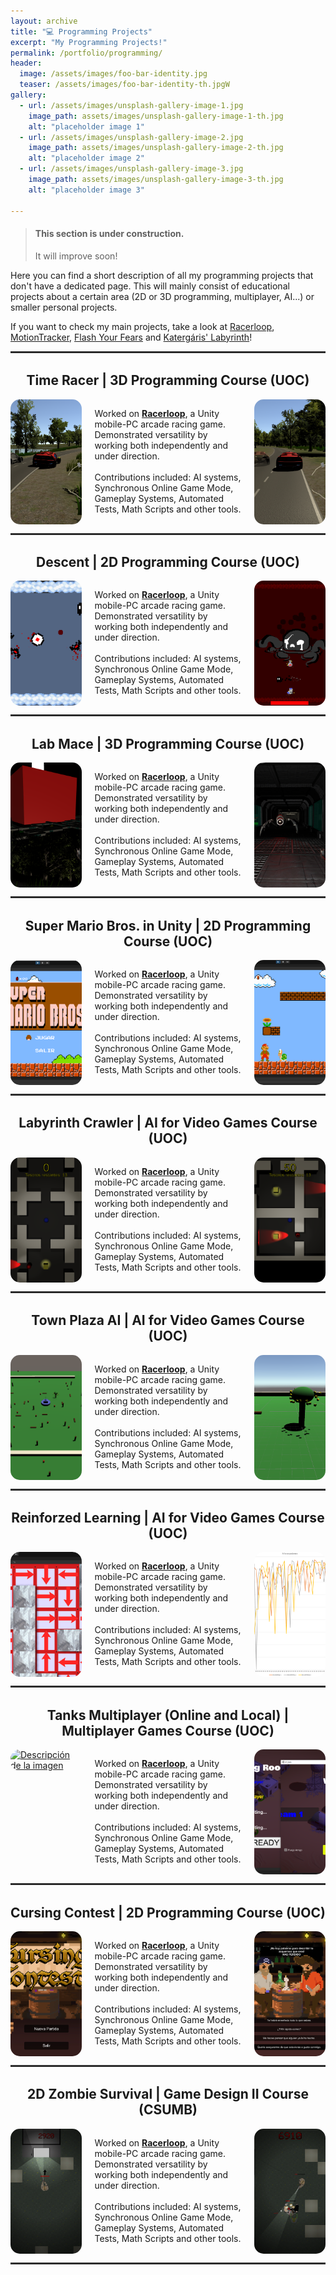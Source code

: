 ```yaml
---
layout: archive
title: "💻 Programming Projects"
excerpt: "My Programming Projects!"
permalink: /portfolio/programming/
header:
  image: /assets/images/foo-bar-identity.jpg
  teaser: /assets/images/foo-bar-identity-th.jpgW
gallery:
  - url: /assets/images/unsplash-gallery-image-1.jpg
    image_path: assets/images/unsplash-gallery-image-1-th.jpg
    alt: "placeholder image 1"
  - url: /assets/images/unsplash-gallery-image-2.jpg
    image_path: assets/images/unsplash-gallery-image-2-th.jpg
    alt: "placeholder image 2"
  - url: /assets/images/unsplash-gallery-image-3.jpg
    image_path: assets/images/unsplash-gallery-image-3-th.jpg
    alt: "placeholder image 3"

---
```


> #### <i class="fa fa-gear fa-spin fa-2x" style="color: firebrick"></i> This section is under construction.
> It will improve soon!


Here you can find a short description of all my programming projects that don't have a dedicated page. This will mainly consist of educational projects about a certain area (2D or 3D programming, multiplayer, AI...) or smaller personal projects.

If you want to check my main projects, take a look at [Racerloop](/portfolio/racerloop), [MotionTracker](/portfolio/motiontracker), [Flash Your Fears](/portfolio/flashyourfears) and [Katergáris' Labyrinth](/portfolio/katergarislabyrinth)!

<hr style="border: none; border-top: 2px solid #333; border-bottom: 2px solid #fff;">

<div align="center" id="timeracer-section">
  <h2>Time Racer | 3D Programming Course (UOC) </h2>
</div>

<div style="display: flex; justify-content: center;">
  <div style="width: 450px; height: 200px;">
    <a href="/portfolio/racerloop/">
      <img src="/images/uoc/3d/timeracer2.png" alt="Descripción de la imagen" style="border-radius: 15px; width: 100%; height: 100%; object-fit: cover;">
    </a>
  </div>
  <p style="margin-left: 20px; margin-right: 20px;">Worked on <a href="/portfolio/racerloop/"><strong>Racerloop</strong></a>, a Unity mobile-PC arcade racing game. Demonstrated versatility by working both independently and under direction.<br><br>Contributions included: AI systems, Synchronous Online Game Mode, Gameplay Systems, Automated Tests, Math Scripts and other tools.</p>
  <div style="width: 450px; height: 200px;">
    <a href="/portfolio/racerloop/">
      <img src="/images/uoc/3d/timeracer3.png" alt="Descripción de la imagen" style="border-radius: 15px; width: 100%; height: 100%; object-fit: cover;">
    </a>
  </div>
</div>


<hr style="border: none; border-top: 2px solid #333; border-bottom: 2px solid #fff;">

<div align="center" id="descent-section">

  <h2>Descent | 2D Programming Course (UOC) </h2>

</div>

<div style="display: flex; justify-content: center;">
  <div style="width: 450px; height: 200px;">
    <a href="/portfolio/racerloop/">
      <img src="/images/uoc/2d/descent2.png" alt="Descripción de la imagen" style="border-radius: 15px; width: 100%; height: 100%; object-fit: cover;">
    </a>
  </div>
  <p style="margin-left: 20px; margin-right: 20px;">Worked on <a href="/portfolio/racerloop/"><strong>Racerloop</strong></a>, a Unity mobile-PC arcade racing game. Demonstrated versatility by working both independently and under direction.<br><br>Contributions included: AI systems, Synchronous Online Game Mode, Gameplay Systems, Automated Tests, Math Scripts and other tools.</p>
  <div style="width: 450px; height: 200px;">
    <a href="/portfolio/racerloop/">
      <img src="/images/uoc/2d/descentboss.png" alt="Descripción de la imagen" style="border-radius: 15px; width: 100%; height: 100%; object-fit: cover;">
    </a>
  </div>
</div>

<hr style="border: none; border-top: 2px solid #333; border-bottom: 2px solid #fff;">

<div align="center" id="labmace-section">

  <h2>Lab Mace | 3D Programming Course (UOC) </h2>

</div>

<div style="display: flex; justify-content: center;">
  <div style="width: 450px; height: 200px;">
    <a href="/portfolio/racerloop/">
      <img src="/images/uoc/3d/labmaze5.png" alt="Descripción de la imagen" style="border-radius: 15px; width: 100%; height: 100%; object-fit: cover;">
    </a>
  </div>
  <p style="margin-left: 20px; margin-right: 20px;">Worked on <a href="/portfolio/racerloop/"><strong>Racerloop</strong></a>, a Unity mobile-PC arcade racing game. Demonstrated versatility by working both independently and under direction.<br><br>Contributions included: AI systems, Synchronous Online Game Mode, Gameplay Systems, Automated Tests, Math Scripts and other tools.</p>
  <div style="width: 450px; height: 200px;">
    <a href="/portfolio/racerloop/">
      <img src="/images/uoc/3d/labmaze7.png" alt="Descripción de la imagen" style="border-radius: 15px; width: 100%; height: 100%; object-fit: cover;">
    </a>
  </div>
</div>


<hr style="border: none; border-top: 2px solid #333; border-bottom: 2px solid #fff;">

<div align="center" id="mariounity-section">

  <h2>Super Mario Bros. in Unity | 2D Programming Course (UOC) </h2>

</div>

<div style="display: flex; justify-content: center;">
  <div style="width: 450px; height: 200px;">
    <a href="/portfolio/racerloop/">
      <img src="/images/uoc/2d/mariounity.png" alt="Descripción de la imagen" style="border-radius: 15px; width: 100%; height: 100%; object-fit: cover;">
    </a>
  </div>
  <p style="margin-left: 20px; margin-right: 20px;">Worked on <a href="/portfolio/racerloop/"><strong>Racerloop</strong></a>, a Unity mobile-PC arcade racing game. Demonstrated versatility by working both independently and under direction.<br><br>Contributions included: AI systems, Synchronous Online Game Mode, Gameplay Systems, Automated Tests, Math Scripts and other tools.</p>
  <div style="width: 450px; height: 200px;">
    <a href="/portfolio/racerloop/">
      <img src="/images/uoc/2d/mariounity2.png" alt="Descripción de la imagen" style="border-radius: 15px; width: 100%; height: 100%; object-fit: cover;">
    </a>
  </div>
</div>

<hr style="border: none; border-top: 2px solid #333; border-bottom: 2px solid #fff;">

<div align="center" id="labyrinthcrawler-section">

  <h2>Labyrinth Crawler | AI for Video Games Course (UOC) </h2>

</div>

<div style="display: flex; justify-content: center;">
  <div style="width: 450px; height: 200px;">
    <a href="/portfolio/racerloop/">
      <img src="/images/uoc/ia/maze1.png" alt="Descripción de la imagen" style="border-radius: 15px; width: 100%; height: 100%; object-fit: cover;">
    </a>
  </div>
  <p style="margin-left: 20px; margin-right: 20px;">Worked on <a href="/portfolio/racerloop/"><strong>Racerloop</strong></a>, a Unity mobile-PC arcade racing game. Demonstrated versatility by working both independently and under direction.<br><br>Contributions included: AI systems, Synchronous Online Game Mode, Gameplay Systems, Automated Tests, Math Scripts and other tools.</p>
  <div style="width: 450px; height: 200px;">
    <a href="/portfolio/racerloop/">
      <img src="/images/uoc/ia/maze3.png" alt="Descripción de la imagen" style="border-radius: 15px; width: 100%; height: 100%; object-fit: cover;">
    </a>
  </div>
</div>

<hr style="border: none; border-top: 2px solid #333; border-bottom: 2px solid #fff;">

<div align="center" id="townplaza-section">

  <h2>Town Plaza AI | AI for Video Games Course (UOC) </h2>

</div>

<div style="display: flex; justify-content: center;">
  <div style="width: 450px; height: 200px;">
    <a href="/portfolio/racerloop/">
      <img src="/images/uoc/ia/plaza1.png" alt="Descripción de la imagen" style="border-radius: 15px; width: 100%; height: 100%; object-fit: cover;">
    </a>
  </div>
  <p style="margin-left: 20px; margin-right: 20px;">Worked on <a href="/portfolio/racerloop/"><strong>Racerloop</strong></a>, a Unity mobile-PC arcade racing game. Demonstrated versatility by working both independently and under direction.<br><br>Contributions included: AI systems, Synchronous Online Game Mode, Gameplay Systems, Automated Tests, Math Scripts and other tools.</p>
  <div style="width: 450px; height: 200px;">
    <a href="/portfolio/racerloop/">
      <img src="/images/uoc/ia/plaza2.png" alt="Descripción de la imagen" style="border-radius: 15px; width: 100%; height: 100%; object-fit: cover;">
    </a>
  </div>
</div>

<hr style="border: none; border-top: 2px solid #333; border-bottom: 2px solid #fff;">

<div align="center" id="reinforzedlearning-section">

  <h2>Reinforzed Learning | AI for Video Games Course (UOC) </h2>

</div>

<div style="display: flex; justify-content: center;">
  <div style="width: 450px; height: 200px;">
    <a href="/portfolio/racerloop/">
      <img src="/images/uoc/ia/image27_2.png" alt="Descripción de la imagen" style="border-radius: 15px; width: 100%; height: 100%; object-fit: cover;">
    </a>
  </div>
  <p style="margin-left: 20px; margin-right: 20px;">Worked on <a href="/portfolio/racerloop/"><strong>Racerloop</strong></a>, a Unity mobile-PC arcade racing game. Demonstrated versatility by working both independently and under direction.<br><br>Contributions included: AI systems, Synchronous Online Game Mode, Gameplay Systems, Automated Tests, Math Scripts and other tools.</p>
  <div style="width: 450px; height: 200px;">
    <a href="/portfolio/racerloop/">
      <img src="/images/uoc/ia/image7.png" alt="Descripción de la imagen" style="border-radius: 15px; width: 100%; height: 100%; object-fit: cover;">
    </a>
  </div>
</div>

<hr style="border: none; border-top: 2px solid #333; border-bottom: 2px solid #fff;">

<div align="center" id="tanks-section">

  <h2>Tanks Multiplayer (Online and Local) | Multiplayer Games Course (UOC) </h2>

</div>

<div style="display: flex; justify-content: center;">
  <div style="width: 450px; height: 200px;">
    <a href="/portfolio/racerloop/">
      <img src="/images/uoc/multi/image1.png" alt="Descripción de la imagen" style="border-radius: 15px; width: 100%; height: 100%; object-fit: cover;">
    </a>
  </div>
  <p style="margin-left: 20px; margin-right: 20px;">Worked on <a href="/portfolio/racerloop/"><strong>Racerloop</strong></a>, a Unity mobile-PC arcade racing game. Demonstrated versatility by working both independently and under direction.<br><br>Contributions included: AI systems, Synchronous Online Game Mode, Gameplay Systems, Automated Tests, Math Scripts and other tools.</p>
  <div style="width: 450px; height: 200px;">
    <a href="/portfolio/racerloop/">
      <img src="/images/uoc/multi/image5_2.png" alt="Descripción de la imagen" style="border-radius: 15px; width: 100%; height: 100%; object-fit: cover;">
    </a>
  </div>
</div>

<hr style="border: none; border-top: 2px solid #333; border-bottom: 2px solid #fff;">

<div align="center" id="pirates-section">

  <h2>Cursing Contest | 2D Programming Course (UOC) </h2>

</div>

<div style="display: flex; justify-content: center;">
  <div style="width: 450px; height: 200px;">
    <a href="/portfolio/racerloop/">
      <img src="/images/uoc/2d/cursingcontestmenu.png" alt="Descripción de la imagen" style="border-radius: 15px; width: 100%; height: 100%; object-fit: cover;">
    </a>
  </div>
  <p style="margin-left: 20px; margin-right: 20px;">Worked on <a href="/portfolio/racerloop/"><strong>Racerloop</strong></a>, a Unity mobile-PC arcade racing game. Demonstrated versatility by working both independently and under direction.<br><br>Contributions included: AI systems, Synchronous Online Game Mode, Gameplay Systems, Automated Tests, Math Scripts and other tools.</p>
  <div style="width: 450px; height: 200px;">
    <a href="/portfolio/racerloop/">
      <img src="/images/uoc/2d/cursingcontest3.png" alt="Descripción de la imagen" style="border-radius: 15px; width: 100%; height: 100%; object-fit: cover;">
    </a>
  </div>
</div>


<hr style="border: none; border-top: 2px solid #333; border-bottom: 2px solid #fff;">

<div align="center" id="zombie-section">

  <h2>2D Zombie Survival | Game Design II Course (CSUMB) </h2>

</div>

<div style="display: flex; justify-content: center;">
  <div style="width: 450px; height: 200px;">
    <a href="/portfolio/racerloop/">
      <img src="/images/csumb/gamedesign/ZS2Dscreenshot4.png" alt="Descripción de la imagen" style="border-radius: 15px; width: 100%; height: 100%; object-fit: cover;">
    </a>
  </div>
  <p style="margin-left: 20px; margin-right: 20px;">Worked on <a href="/portfolio/racerloop/"><strong>Racerloop</strong></a>, a Unity mobile-PC arcade racing game. Demonstrated versatility by working both independently and under direction.<br><br>Contributions included: AI systems, Synchronous Online Game Mode, Gameplay Systems, Automated Tests, Math Scripts and other tools.</p>
  <div style="width: 450px; height: 200px;">
    <a href="/portfolio/racerloop/">
      <img src="/images/csumb/gamedesign/ZS2Dscreenshot7.png" alt="Descripción de la imagen" style="border-radius: 15px; width: 100%; height: 100%; object-fit: cover;">
    </a>
  </div>
</div>

<hr style="border: none; border-top: 2px solid #333; border-bottom: 2px solid #fff;">
